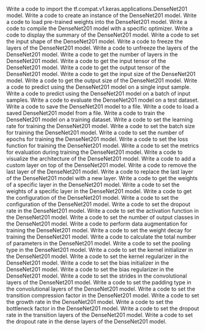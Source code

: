Write a code to import the tf.compat.v1.keras.applications.DenseNet201 model.
Write a code to create an instance of the DenseNet201 model.
Write a code to load pre-trained weights into the DenseNet201 model.
Write a code to compile the DenseNet201 model with a specific optimizer.
Write a code to display the summary of the DenseNet201 model.
Write a code to set the input shape of the DenseNet201 model.
Write a code to freeze the layers of the DenseNet201 model.
Write a code to unfreeze the layers of the DenseNet201 model.
Write a code to get the number of layers in the DenseNet201 model.
Write a code to get the input tensor of the DenseNet201 model.
Write a code to get the output tensor of the DenseNet201 model.
Write a code to get the input size of the DenseNet201 model.
Write a code to get the output size of the DenseNet201 model.
Write a code to predict using the DenseNet201 model on a single input sample.
Write a code to predict using the DenseNet201 model on a batch of input samples.
Write a code to evaluate the DenseNet201 model on a test dataset.
Write a code to save the DenseNet201 model to a file.
Write a code to load a saved DenseNet201 model from a file.
Write a code to train the DenseNet201 model on a training dataset.
Write a code to set the learning rate for training the DenseNet201 model.
Write a code to set the batch size for training the DenseNet201 model.
Write a code to set the number of epochs for training the DenseNet201 model.
Write a code to set the loss function for training the DenseNet201 model.
Write a code to set the metrics for evaluation during training the DenseNet201 model.
Write a code to visualize the architecture of the DenseNet201 model.
Write a code to add a custom layer on top of the DenseNet201 model.
Write a code to remove the last layer of the DenseNet201 model.
Write a code to replace the last layer of the DenseNet201 model with a new layer.
Write a code to get the weights of a specific layer in the DenseNet201 model.
Write a code to set the weights of a specific layer in the DenseNet201 model.
Write a code to get the configuration of the DenseNet201 model.
Write a code to set the configuration of the DenseNet201 model.
Write a code to set the dropout rate in the DenseNet201 model.
Write a code to set the activation function in the DenseNet201 model.
Write a code to set the number of output classes in the DenseNet201 model.
Write a code to perform data augmentation for training the DenseNet201 model.
Write a code to set the weight decay for training the DenseNet201 model.
Write a code to calculate the total number of parameters in the DenseNet201 model.
Write a code to set the pooling type in the DenseNet201 model.
Write a code to set the kernel initializer in the DenseNet201 model.
Write a code to set the kernel regularizer in the DenseNet201 model.
Write a code to set the bias initializer in the DenseNet201 model.
Write a code to set the bias regularizer in the DenseNet201 model.
Write a code to set the strides in the convolutional layers of the DenseNet201 model.
Write a code to set the padding type in the convolutional layers of the DenseNet201 model.
Write a code to set the transition compression factor in the DenseNet201 model.
Write a code to set the growth rate in the DenseNet201 model.
Write a code to set the bottleneck factor in the DenseNet201 model.
Write a code to set the dropout rate in the transition layers of the DenseNet201 model.
Write a code to set the dropout rate in the dense layers of the DenseNet201 model.